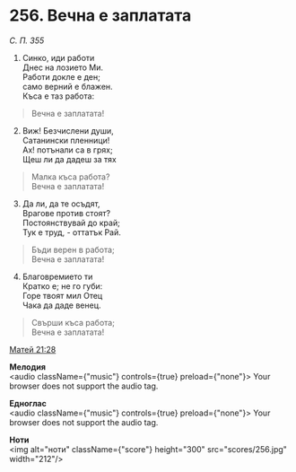 # 256. Вечна е заплатата

_С. П. 355_

1. Синко, иди работи  
Днес на лозието Ми.  
Работи докле е ден;  
само верний е блажен.  
Къса е таз работа:  

> Вечна е заплатата!

2. Виж! Безчислени души,  
Сатанински пленници!  
Ах! потънали са в грях;  
Щеш ли да дадеш за тях  

> Малка къса работа?  
> Вечна е заплатата!

3. Да ли, да те осъдят,  
Врагове против стоят?  
Постоянствувай до край;  
Тук е труд, - оттатък Рай.  

> Бъди верен в работа;  
> Вечна е заплатата!

4. Благовремието ти  
Кратко е; не го губи:  
Горе твоят мил Отец  
Чака да даде венец.  

> Свърши къса работа;  
> Вечна е заплатата!

[Матей 21:28](http://biblia.bg/index.php?k=40&g=21&s=28)

**Мелодия**  
<audio className={"music"} controls={true} preload={"none"}>
    <source src="mp3/256.mp3" type="audio/mpeg"/>
    Your browser does not support the audio tag.
</audio>

**Едноглас**  
<audio className={"music"} controls={true} preload={"none"}>
    <source src="transp/256.mp3" type="audio/mpeg"/>
    Your browser does not support the audio tag.
</audio>

**Ноти**  
<img alt="ноти" className={"score"} height="300" src="scores/256.jpg" width="212"/>
